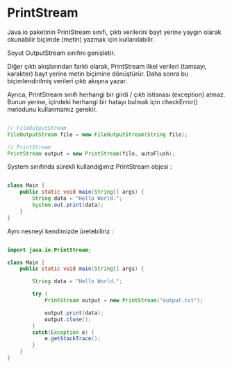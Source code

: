 # PrintStream

Java.io paketinin PrintStream sınıfı, çıktı verilerini bayt yerine yaygın olarak okunabilir biçimde (metin) yazmak için kullanılabilir.

Soyut OutputStream sınıfını genişletir.

Diğer çıktı akışlarından farklı olarak, PrintStream ilkel verileri (tamsayı, karakter) bayt yerine metin biçimine dönüştürür. Daha sonra bu biçimlendirilmiş
verileri çıktı akışına yazar.

Ayrıca, PrintStream sınıfı herhangi bir girdi / çıktı istisnası (exception) atmaz. Bunun yerine, içindeki herhangi bir hatayı bulmak için checkError()
metodunu kullanmamız gerekir.

````java

// FileOutputStream
FileOutputStream file = new FileOutputStream(String file);

// PrintStream
PrintStream output = new PrintStream(file, autoFlush);

````

System sınıfında sürekli kullandığımız PrintStream objesi :

````java

class Main {
    public static void main(String[] args) {
        String data = "Hello World.";
        System.out.print(data);
    }
}

````

Aynı nesneyi kendimizde üretebiliriz :

````java

import java.io.PrintStream;

class Main {
    public static void main(String[] args) {

        String data = "Hello World.";

        try {
            PrintStream output = new PrintStream("output.txt");

            output.print(data);
            output.close();
        }
        catch(Exception e) {
            e.getStackTrace();
        }
    }
}

````